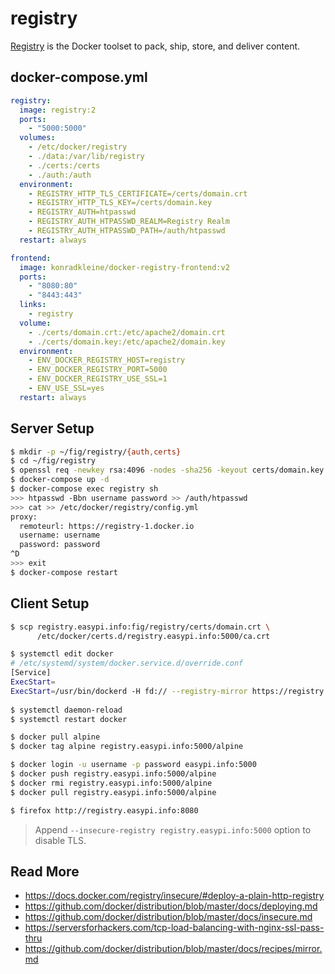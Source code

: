 registry
========

[Registry][1] is the Docker toolset to pack, ship, store, and deliver content.

## docker-compose.yml

```yaml
registry:
  image: registry:2
  ports:
    - "5000:5000"
  volumes:
    - /etc/docker/registry
    - ./data:/var/lib/registry
    - ./certs:/certs
    - ./auth:/auth
  environment:
    - REGISTRY_HTTP_TLS_CERTIFICATE=/certs/domain.crt
    - REGISTRY_HTTP_TLS_KEY=/certs/domain.key
    - REGISTRY_AUTH=htpasswd
    - REGISTRY_AUTH_HTPASSWD_REALM=Registry Realm
    - REGISTRY_AUTH_HTPASSWD_PATH=/auth/htpasswd
  restart: always

frontend:
  image: konradkleine/docker-registry-frontend:v2
  ports:
    - "8080:80"
    - "8443:443"
  links:
    - registry
  volume:
    - ./certs/domain.crt:/etc/apache2/domain.crt
    - ./certs/domain.key:/etc/apache2/domain.key
  environment:
    - ENV_DOCKER_REGISTRY_HOST=registry
    - ENV_DOCKER_REGISTRY_PORT=5000
    - ENV_DOCKER_REGISTRY_USE_SSL=1
    - ENV_USE_SSL=yes
  restart: always
```

## Server Setup

```bash
$ mkdir -p ~/fig/registry/{auth,certs}
$ cd ~/fig/registry
$ openssl req -newkey rsa:4096 -nodes -sha256 -keyout certs/domain.key -x509 -days 365 -out certs/domain.crt
$ docker-compose up -d
$ docker-compose exec registry sh
>>> htpasswd -Bbn username password >> /auth/htpasswd
>>> cat >> /etc/docker/registry/config.yml
proxy:
  remoteurl: https://registry-1.docker.io
  username: username
  password: password
^D
>>> exit
$ docker-compose restart
```

## Client Setup

```bash
$ scp registry.easypi.info:fig/registry/certs/domain.crt \
      /etc/docker/certs.d/registry.easypi.info:5000/ca.crt

$ systemctl edit docker
# /etc/systemd/system/docker.service.d/override.conf
[Service]
ExecStart=
ExecStart=/usr/bin/dockerd -H fd:// --registry-mirror https://registry.easypi.info:5000
                           
$ systemctl daemon-reload
$ systemctl restart docker

$ docker pull alpine
$ docker tag alpine registry.easypi.info:5000/alpine

$ docker login -u username -p password easypi.info:5000
$ docker push registry.easypi.info:5000/alpine
$ docker rmi registry.easypi.info:5000/alpine
$ docker pull registry.easypi.info:5000/alpine

$ firefox http://registry.easypi.info:8080
```

> Append `--insecure-registry registry.easypi.info:5000` option to disable TLS.

## Read More

- https://docs.docker.com/registry/insecure/#deploy-a-plain-http-registry
- https://github.com/docker/distribution/blob/master/docs/deploying.md
- https://github.com/docker/distribution/blob/master/docs/insecure.md
- https://serversforhackers.com/tcp-load-balancing-with-nginx-ssl-pass-thru
- https://github.com/docker/distribution/blob/master/docs/recipes/mirror.md

[1]: https://github.com/docker/distribution
